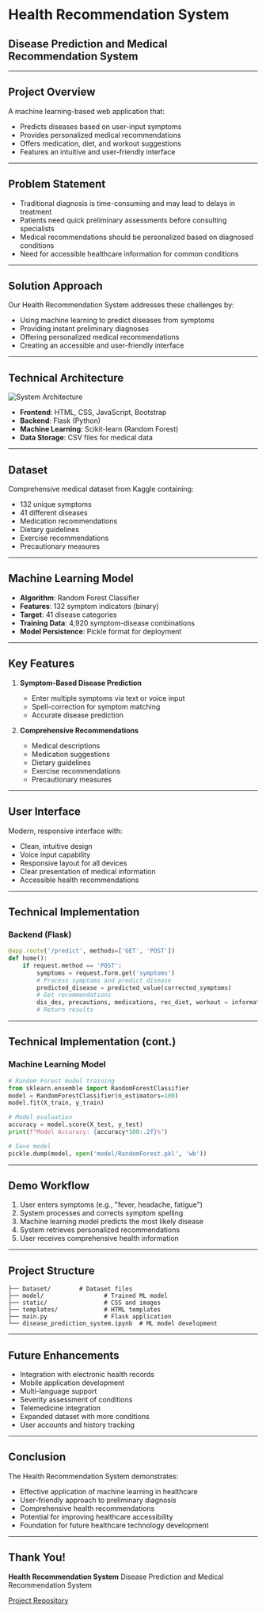 # Health Recommendation System
## Disease Prediction and Medical Recommendation System

---

## Project Overview

A machine learning-based web application that:
- Predicts diseases based on user-input symptoms
- Provides personalized medical recommendations
- Offers medication, diet, and workout suggestions
- Features an intuitive and user-friendly interface

---

## Problem Statement

- Traditional diagnosis is time-consuming and may lead to delays in treatment
- Patients need quick preliminary assessments before consulting specialists
- Medical recommendations should be personalized based on diagnosed conditions
- Need for accessible healthcare information for common conditions

---

## Solution Approach

Our Health Recommendation System addresses these challenges by:
- Using machine learning to predict diseases from symptoms
- Providing instant preliminary diagnoses
- Offering personalized medical recommendations
- Creating an accessible and user-friendly interface

---

## Technical Architecture

![System Architecture](https://i.imgur.com/placeholder.png)

- **Frontend**: HTML, CSS, JavaScript, Bootstrap
- **Backend**: Flask (Python)
- **Machine Learning**: Scikit-learn (Random Forest)
- **Data Storage**: CSV files for medical data

---

## Dataset

Comprehensive medical dataset from Kaggle containing:
- 132 unique symptoms
- 41 different diseases
- Medication recommendations
- Dietary guidelines
- Exercise recommendations
- Precautionary measures

---

## Machine Learning Model

- **Algorithm**: Random Forest Classifier
- **Features**: 132 symptom indicators (binary)
- **Target**: 41 disease categories
- **Training Data**: 4,920 symptom-disease combinations
- **Model Persistence**: Pickle format for deployment

---

## Key Features

1. **Symptom-Based Disease Prediction**
   - Enter multiple symptoms via text or voice input
   - Spell-correction for symptom matching
   - Accurate disease prediction

2. **Comprehensive Recommendations**
   - Medical descriptions
   - Medication suggestions
   - Dietary guidelines
   - Exercise recommendations
   - Precautionary measures

---

## User Interface

Modern, responsive interface with:
- Clean, intuitive design
- Voice input capability
- Responsive layout for all devices
- Clear presentation of medical information
- Accessible health recommendations

---

## Technical Implementation

### Backend (Flask)
```python
@app.route('/predict', methods=['GET', 'POST'])
def home():
    if request.method == 'POST':
        symptoms = request.form.get('symptoms')
        # Process symptoms and predict disease
        predicted_disease = predicted_value(corrected_symptoms)
        # Get recommendations
        dis_des, precautions, medications, rec_diet, workout = information(predicted_disease)
        # Return results
```

---

## Technical Implementation (cont.)

### Machine Learning Model
```python
# Random Forest model training
from sklearn.ensemble import RandomForestClassifier
model = RandomForestClassifier(n_estimators=100)
model.fit(X_train, y_train)

# Model evaluation
accuracy = model.score(X_test, y_test)
print(f"Model Accuracy: {accuracy*100:.2f}%")

# Save model
pickle.dump(model, open('model/RandomForest.pkl', 'wb'))
```

---

## Demo Workflow

1. User enters symptoms (e.g., "fever, headache, fatigue")
2. System processes and corrects symptom spelling
3. Machine learning model predicts the most likely disease
4. System retrieves personalized recommendations
5. User receives comprehensive health information

---

## Project Structure

```
├── Dataset/        # Dataset files
├── model/                 # Trained ML model
├── static/                # CSS and images
├── templates/             # HTML templates
├── main.py                # Flask application
└── disease_prediction_system.ipynb  # ML model development
```

---

## Future Enhancements

- Integration with electronic health records
- Mobile application development
- Multi-language support
- Severity assessment of conditions
- Telemedicine integration
- Expanded dataset with more conditions
- User accounts and history tracking

---

## Conclusion

The Health Recommendation System demonstrates:
- Effective application of machine learning in healthcare
- User-friendly approach to preliminary diagnosis
- Comprehensive health recommendations
- Potential for improving healthcare accessibility
- Foundation for future healthcare technology development

---

## Thank You!

**Health Recommendation System**
Disease Prediction and Medical Recommendation System

[Project Repository](https://github.com/yourusername/health-recommendation-system)
